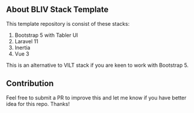 ## About BLIV Stack Template

This template repository is consist of these stacks:
1. Bootstrap 5 with Tabler UI
2. Laravel 11
3. Inertia
4. Vue 3

This is an alternative to VILT stack if you are keen to work with Bootstrap 5.

## Contribution
Feel free to submit a PR to improve this and let me know if you have better idea for this repo. Thanks!
